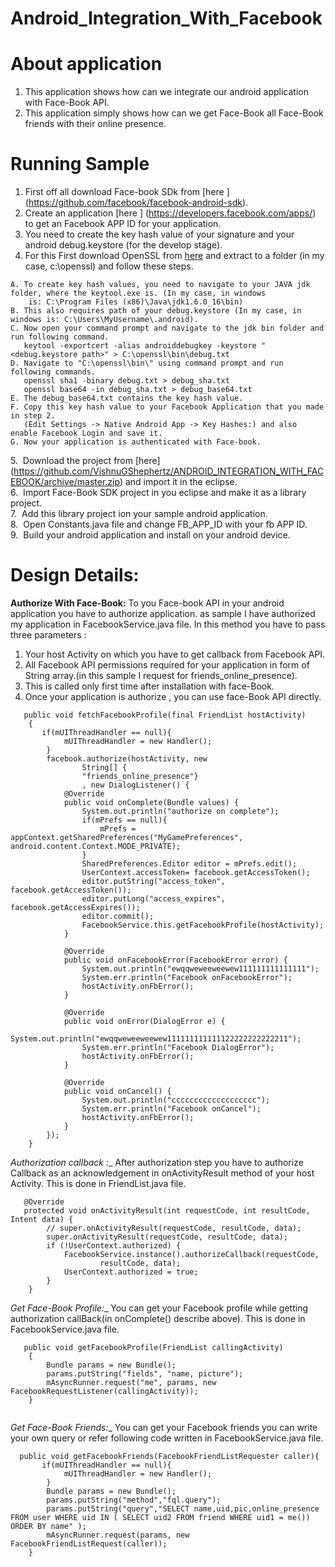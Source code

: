 Android_Integration_With_Facebook
=================================
# About application

1. This application shows how can we integrate our android application with Face-Book API.
2. This application simply shows how can we get Face-Book all Face-Book friends with their online presence.

# Running Sample

1. First off all download Face-book SDk from [here ] (https://github.com/facebook/facebook-android-sdk).
2. Create an application [here ] (https://developers.facebook.com/apps/) to get an Facebook APP ID for your 
   application.
3. You need to create the key hash value of your signature and your android debug.keystore (for the develop stage).
4. For this First download OpenSSL from [here](http://code.google.com/p/openssl-for-windows/downloads/list) and extract to a folder 
   (in my case, c:\openssl) and follow these steps.

```
A. To create key hash values, you need to navigate to your JAVA jdk folder, where the keytool.exe is. (In my case, in windows 
    is: C:\Program Files (x86)\Java\jdk1.6.0_16\bin)
B. This also requires path of your debug.keystore (In my case, in windows is: C:\Users\MyUsername\.android).
C. Now open your command prompt and navigate to the jdk bin folder and run following command.
   keytool -exportcert -alias androiddebugkey -keystore "<debug.keystore path>" > C:\openssl\bin\debug.txt
D. Navigate to "C:\openssl\bin\" using command prompt and run following commands.
   openssl sha1 -binary debug.txt > debug_sha.txt
   openssl base64 -in debug_sha.txt > debug_base64.txt
E. The debug_base64.txt contains the key hash value.
F. Copy this key hash value to your Facebook Application that you made in step 2.
   (Edit Settings -> Native Android App -> Key Hashes:) and also enable Facebook Login and save it.
G. Now your application is authenticated with Face-book.
```

5.&nbsp; Download the project from [here] (https://github.com/VishnuGShephertz/ANDROID_INTEGRATION_WITH_FACEBOOK/archive/master.zip) and import it in the eclipse.<br/>
6.&nbsp; Import Face-Book SDK project in you eclipse and make it as a library project.<br/>
7.&nbsp; Add this library project ion your sample android application.<br/>
8.&nbsp; Open Constants.java file and change FB_APP_ID with your fb APP ID.<br/>
9.&nbsp; Build your android application and install on your android device.<br/>

# Design Details:

__Authorize With Face-Book:__ To you Face-book API in your android application you have to authorize application.
 as sample I have authorized my application in FacebookService.java file. In this method you have to pass three parameters :
 1. Your host Activity on which you have to get callback from Facebook API.</br>
 2. All Facebook API permissions required for your application in form of String array.(in this sample I request 
     for friends_online_presence).
 3. This is called only first time after installation  with face-Book.
 4. Once your application is authorize , you can use face-Book API directly.
 

``` 
   public void fetchFacebookProfile(final FriendList hostActivity)
    {
       if(mUIThreadHandler == null){
    		mUIThreadHandler = new Handler();
    	}
    	facebook.authorize(hostActivity, new
        		String[] {
        		"friends_online_presence"}
        		, new DialogListener() {
            @Override
            public void onComplete(Bundle values) {
            	System.out.println("authorize on complete");
            	if(mPrefs == null){
            		mPrefs = appContext.getSharedPreferences("MyGamePreferences", android.content.Context.MODE_PRIVATE);
            	}
                SharedPreferences.Editor editor = mPrefs.edit();
                UserContext.accessToken= facebook.getAccessToken();
                editor.putString("access_token", facebook.getAccessToken());
                editor.putLong("access_expires", facebook.getAccessExpires());
                editor.commit();
                FacebookService.this.getFacebookProfile(hostActivity);
            }

            @Override
            public void onFacebookError(FacebookError error) {
            	System.out.println("ewqqweweeweewew111111111111111");
            	System.err.println("Facebook onFacebookError");
            	hostActivity.onFbError();
            }

            @Override
            public void onError(DialogError e) {
            	System.out.println("ewqqweweeweewew111111111111122222222222211");
            	System.err.println("Facebook DialogError");
            	hostActivity.onFbError();
            }

            @Override
            public void onCancel() {
            	System.out.println("ccccccccccccccccccc");
            	System.err.println("Facebook onCancel");
            	hostActivity.onFbError();
            }
        });	
    }
```

_Authorization callback :__ After authorization step you have to authorize Callback as an acknowledgement in onActivityResult method of your host Activity.
This is done in FriendList.java file.

```
   @Override
   protected void onActivityResult(int requestCode, int resultCode, Intent data) {
		// super.onActivityResult(requestCode, resultCode, data);
		super.onActivityResult(requestCode, resultCode, data);
		if (!UserContext.authorized) {
			FacebookService.instance().authorizeCallback(requestCode,
					resultCode, data);
			UserContext.authorized = true;
		}
	}
```

_Get Face-Book Profile:__ You can get your Facebook profile while getting authorization callBack(in onComplete() describe above).
This is done in FacebookService.java file.

```
   public void getFacebookProfile(FriendList callingActivity)
    {
        Bundle params = new Bundle();
        params.putString("fields", "name, picture");       
        mAsyncRunner.request("me", params, new FacebookRequestListener(callingActivity));
    }
    
```

_Get Face-Book Friends:__ You can get your Facebook friends you can write your own query or refer following code
written in FacebookService.java file.

```
  public void getFacebookFriends(FacebookFriendListRequester caller){
       if(mUIThreadHandler == null){
    		mUIThreadHandler = new Handler();
    	}
        Bundle params = new Bundle();
    	params.putString("method","fql.query");
    	params.putString("query","SELECT name,uid,pic,online_presence FROM user WHERE uid IN ( SELECT uid2 FROM friend WHERE uid1 = me()) ORDER BY name" ); 
    	mAsyncRunner.request(params, new FacebookFriendListRequest(caller));
    }
    
```

